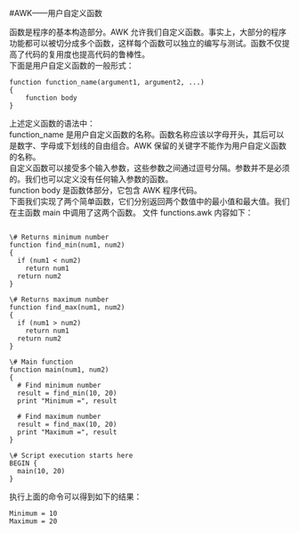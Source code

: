 #AWK——用户自定义函数  

函数是程序的基本构造部分。AWK 允许我们自定义函数。事实上，大部分的程序功能都可以被切分成多个函数，这样每个函数可以独立的编写与测试。函数不仅提高了代码的复用度也提高代码的鲁棒性。  
下面是用户自定义函数的一般形式：  

```
function function_name(argument1, argument2, ...)
{
	function body
}
```  

上述定义函数的语法中：  
function_name 是用户自定义函数的名称。函数名称应该以字母开头，其后可以是数字、字母或下划线的自由组合。AWK 保留的关键字不能作为用户自定义函数的名称。  
自定义函数可以接受多个输入参数，这些参数之间通过逗号分隔。参数并不是必须的。我们也可以定义没有任何输入参数的函数。  
function body 是函数体部分，它包含 AWK 程序代码。  
下面我们实现了两个简单函数，它们分别返回两个数值中的最小值和最大值。我们在主函数 main 中调用了这两个函数。 文件 functions.awk 内容如下：  

```  

\# Returns minimum number
function find_min(num1, num2)
{
  if (num1 < num2)
    return num1
  return num2
}

\# Returns maximum number
function find_max(num1, num2)
{
  if (num1 > num2)
    return num1
  return num2
}

\# Main function
function main(num1, num2)
{
  # Find minimum number
  result = find_min(10, 20)
  print "Minimum =", result
  
  # Find maximum number
  result = find_max(10, 20)
  print "Maximum =", result
}

\# Script execution starts here
BEGIN {
  main(10, 20)
}  
```  
  
执行上面的命令可以得到如下的结果：   

```
Minimum = 10
Maximum = 20
```


